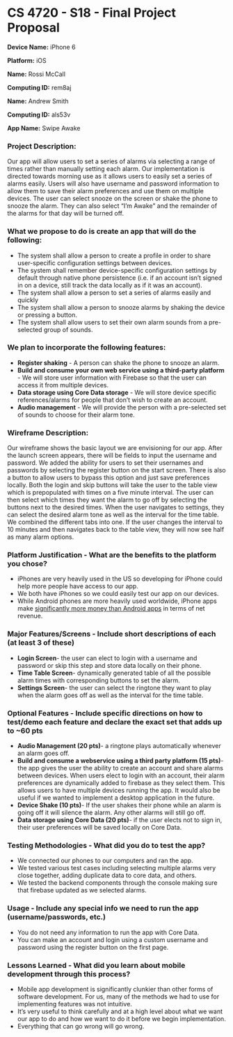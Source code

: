 # CS 4720 - S18 - Final Project Proposal

**Device Name:** iPhone 6		

**Platform:** iOS

**Name:**  Rossi McCall		

**Computing ID:** rem8aj

**Name:**  Andrew Smith		

**Computing ID:** als53v

**App Name:** Swipe Awake

### Project Description:  
Our app will allow users to set a series of alarms via selecting a range of times rather than manually setting each alarm. Our implementation is directed towards morning use as it allows users to easily set a series of alarms easily. Users will also have username and password information to allow them to save their alarm preferences and use them on multiple devices. The user can select snooze on the screen or shake the phone to snooze the alarm. They can also select “I’m Awake” and the remainder of the alarms for that day will be turned off.


### What we propose to do is create an app that will do the following:
- The system shall allow a person to create a profile in order to share user-specific configuration settings between devices.
- The system shall remember device-specific configuration settings by default through native phone persistence (i.e. if an account isn’t signed in on a device, still track the data locally as if it was an account).
 - The system shall allow a person to set a series of alarms easily and quickly
- The system shall allow a person to snooze alarms by shaking the device or pressing a button.
- The system shall allow users to set their own alarm sounds from a pre-selected group of sounds.

### We plan to incorporate the following features:

- **Register shaking** - A person can shake the phone to snooze an alarm. 
- **Build and consume your own web service using a third-party platform** - We will store user information with Firebase so that the user can access it from multiple devices.
- **Data storage using Core Data storage** - We will store device specific references/alarms for people that don’t wish to create an account.
- **Audio management** - We will provide the person with a pre-selected set of sounds to choose for their alarm tone.


### Wireframe Description:

Our wireframe shows the basic layout we are envisioning for our app. After the launch screen appears, there will be fields to input the username and password. We added the ability for users to set their usernames and passwords by selecting the register button on the start screen. There is also a button to allow users to bypass this option and just save preferences locally. Both the login and skip buttons will take the user to the table view which is prepopulated with times on a five minute interval. The user can then select which times they want the alarm to go off by selecting the buttons next to the desired times. When the user navigates to settings, they can select the desired alarm tone as well as the interval for the time table. We combined the different tabs into one. If the user changes the interval to 10 minutes and then navigates back to the table view, they will now see half as many alarm options. 


### Platform Justification - What are the benefits to the platform you chose?
- iPhones are very heavily used in the US so developing for iPhone could help more people have access to our app.
- We both have iPhones so we could easily test our app on our devices.
- While Android phones are more heavily used worldwide, iPhone apps make [significantly more money than Android apps](https://www.neowin.net/news/apples-app-store-experienced-60-growth-google-play-app-revenue-grew-82-in-q4-2016)  in terms of net revenue.
### Major Features/Screens - Include short descriptions of each (at least 3 of these)
- **Login Screen**- the user can elect to login with a username and password or skip this step and store data locally on their phone.
- **Time Table Screen**- dynamically generated table of all the possible alarm times with corresponding buttons to set the alarm.
- **Settings Screen**- the user can select the ringtone they want to play when the alarm goes off as well as the interval for the time table.
### Optional Features - Include specific directions on how to test/demo each feature and declare the exact set that adds up to ~60 pts
- **Audio Management (20 pts)**- a ringtone plays automatically whenever an alarm goes off. 
- **Build and consume a webservice using a third party platform (15 pts)**- the app gives the user the ability to create an account and share alarms between devices. When users elect to login with an account, their alarm preferences are dynamically added to firebase as they select them. This allows users to have multiple devices running the app. It would also be useful if we wanted to implement a desktop application in the future.
- **Device Shake (10 pts)**- If the user shakes their phone while an alarm is going off it will silence the alarm. Any other alarms will still go off.
- **Data storage using Core Data (20 pts)**- if the user elects not to sign in, their user preferences will be saved locally on Core Data.
### Testing Methodologies - What did you do to test the app?
- We connected our phones to our computers and ran the app. 
- We tested various test cases including selecting multiple alarms very close together, adding duplicate data to core data, and others.
 - We tested the backend components through the console making sure that firebase updated as we selected alarms.
### Usage - Include any special info we need to run the app (username/passwords, etc.)
- You do not need any information to run the app with Core Data.
- You can make an account and login using a custom username and password using the register button on the first page.
### Lessons Learned - What did you learn about mobile development through this process?
- Mobile app development is significantly clunkier than other forms of software development. For us, many of the methods we had to use for implementing features was not intuitive.
- It’s very useful to think carefully and at a high level about what we want our app to do and how we want to do it before we begin implementation.
- Everything that can go wrong will go wrong.
